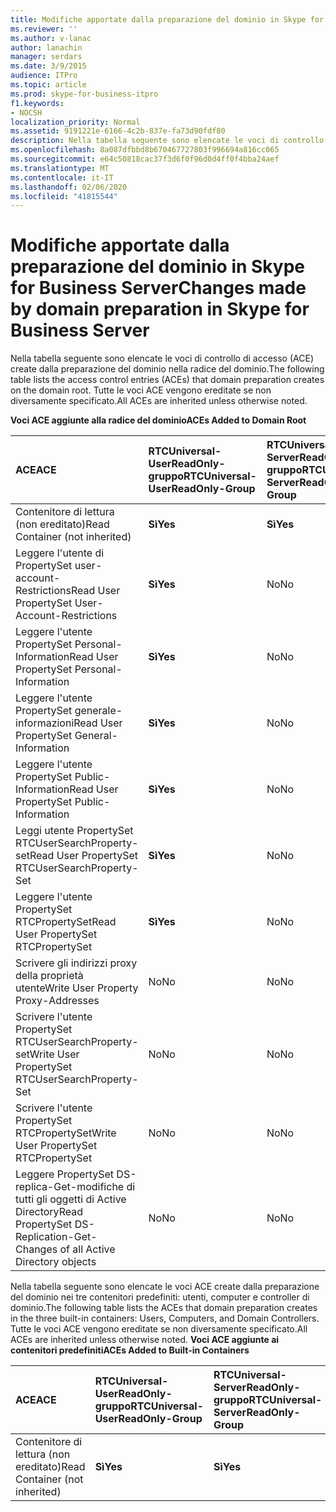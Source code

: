 ```yaml
---
title: Modifiche apportate dalla preparazione del dominio in Skype for Business Server
ms.reviewer: ''
ms.author: v-lanac
author: lanachin
manager: serdars
ms.date: 3/9/2015
audience: ITPro
ms.topic: article
ms.prod: skype-for-business-itpro
f1.keywords:
- NOCSH
localization_priority: Normal
ms.assetid: 9191221e-6166-4c2b-837e-fa73d90fdf80
description: Nella tabella seguente sono elencate le voci di controllo di accesso (ACE) create dalla preparazione del dominio nella radice del dominio. Tutte le voci ACE vengono ereditate se non diversamente specificato.
ms.openlocfilehash: 8a087dfbbd8b670467727803f996694a816cc065
ms.sourcegitcommit: e64c50818cac37f3d6f0f96d0d4ff0f4bba24aef
ms.translationtype: MT
ms.contentlocale: it-IT
ms.lasthandoff: 02/06/2020
ms.locfileid: "41815544"
---
```

# <a name="changes-made-by-domain-preparation-in-skype-for-business-server"></a><span data-ttu-id="c6218-104">Modifiche apportate dalla preparazione del dominio in Skype for Business Server</span><span class="sxs-lookup"><span data-stu-id="c6218-104">Changes made by domain preparation in Skype for Business Server</span></span>
 
<span data-ttu-id="c6218-105">Nella tabella seguente sono elencate le voci di controllo di accesso (ACE) create dalla preparazione del dominio nella radice del dominio.</span><span class="sxs-lookup"><span data-stu-id="c6218-105">The following table lists the access control entries (ACEs) that domain preparation creates on the domain root.</span></span> <span data-ttu-id="c6218-106">Tutte le voci ACE vengono ereditate se non diversamente specificato.</span><span class="sxs-lookup"><span data-stu-id="c6218-106">All ACEs are inherited unless otherwise noted.</span></span>
  
<span data-ttu-id="c6218-107">**Voci ACE aggiunte alla radice del dominio**</span><span class="sxs-lookup"><span data-stu-id="c6218-107">**ACEs Added to Domain Root**</span></span>

|<span data-ttu-id="c6218-108">**ACE**</span><span class="sxs-lookup"><span data-stu-id="c6218-108">**ACE**</span></span>|<span data-ttu-id="c6218-109">**RTCUniversal-UserReadOnly-gruppo**</span><span class="sxs-lookup"><span data-stu-id="c6218-109">**RTCUniversal-UserReadOnly-Group**</span></span>|<span data-ttu-id="c6218-110">**RTCUniversal-ServerReadOnly-gruppo**</span><span class="sxs-lookup"><span data-stu-id="c6218-110">**RTCUniversal-ServerReadOnly-Group**</span></span>|<span data-ttu-id="c6218-111">**RTCUniversal-UserAdmins**</span><span class="sxs-lookup"><span data-stu-id="c6218-111">**RTCUniversal-UserAdmins**</span></span>|<span data-ttu-id="c6218-112">**RTCHSUniversal-servizi**</span><span class="sxs-lookup"><span data-stu-id="c6218-112">**RTCHSUniversal-Services**</span></span>|<span data-ttu-id="c6218-113">**Utenti autenticati**</span><span class="sxs-lookup"><span data-stu-id="c6218-113">**Authenticated-Users**</span></span>|
|:-----|:-----|:-----|:-----|:-----|:-----|
|<span data-ttu-id="c6218-114">Contenitore di lettura (non ereditato)</span><span class="sxs-lookup"><span data-stu-id="c6218-114">Read Container (not inherited)</span></span>  <br/> |<span data-ttu-id="c6218-115">**Sì**</span><span class="sxs-lookup"><span data-stu-id="c6218-115">**Yes**</span></span> <br/> |<span data-ttu-id="c6218-116">**Sì**</span><span class="sxs-lookup"><span data-stu-id="c6218-116">**Yes**</span></span> <br/> |<span data-ttu-id="c6218-117">No</span><span class="sxs-lookup"><span data-stu-id="c6218-117">No</span></span>  <br/> |<span data-ttu-id="c6218-118">No</span><span class="sxs-lookup"><span data-stu-id="c6218-118">No</span></span>  <br/> |<span data-ttu-id="c6218-119">No</span><span class="sxs-lookup"><span data-stu-id="c6218-119">No</span></span>  <br/> |
|<span data-ttu-id="c6218-120">Leggere l'utente di PropertySet user-account-Restrictions</span><span class="sxs-lookup"><span data-stu-id="c6218-120">Read User PropertySet User-Account-Restrictions</span></span>  <br/> |<span data-ttu-id="c6218-121">**Sì**</span><span class="sxs-lookup"><span data-stu-id="c6218-121">**Yes**</span></span> <br/> |<span data-ttu-id="c6218-122">No</span><span class="sxs-lookup"><span data-stu-id="c6218-122">No</span></span>  <br/> |<span data-ttu-id="c6218-123">No</span><span class="sxs-lookup"><span data-stu-id="c6218-123">No</span></span>  <br/> |<span data-ttu-id="c6218-124">No</span><span class="sxs-lookup"><span data-stu-id="c6218-124">No</span></span>  <br/> |<span data-ttu-id="c6218-125">No</span><span class="sxs-lookup"><span data-stu-id="c6218-125">No</span></span>  <br/> |
|<span data-ttu-id="c6218-126">Leggere l'utente PropertySet Personal-Information</span><span class="sxs-lookup"><span data-stu-id="c6218-126">Read User PropertySet Personal-Information</span></span>  <br/> |<span data-ttu-id="c6218-127">**Sì**</span><span class="sxs-lookup"><span data-stu-id="c6218-127">**Yes**</span></span> <br/> |<span data-ttu-id="c6218-128">No</span><span class="sxs-lookup"><span data-stu-id="c6218-128">No</span></span>  <br/> |<span data-ttu-id="c6218-129">No</span><span class="sxs-lookup"><span data-stu-id="c6218-129">No</span></span>  <br/> |<span data-ttu-id="c6218-130">No</span><span class="sxs-lookup"><span data-stu-id="c6218-130">No</span></span>  <br/> |<span data-ttu-id="c6218-131">No</span><span class="sxs-lookup"><span data-stu-id="c6218-131">No</span></span>  <br/> |
|<span data-ttu-id="c6218-132">Leggere l'utente PropertySet generale-informazioni</span><span class="sxs-lookup"><span data-stu-id="c6218-132">Read User PropertySet General-Information</span></span>  <br/> |<span data-ttu-id="c6218-133">**Sì**</span><span class="sxs-lookup"><span data-stu-id="c6218-133">**Yes**</span></span> <br/> |<span data-ttu-id="c6218-134">No</span><span class="sxs-lookup"><span data-stu-id="c6218-134">No</span></span>  <br/> |<span data-ttu-id="c6218-135">No</span><span class="sxs-lookup"><span data-stu-id="c6218-135">No</span></span>  <br/> |<span data-ttu-id="c6218-136">No</span><span class="sxs-lookup"><span data-stu-id="c6218-136">No</span></span>  <br/> |<span data-ttu-id="c6218-137">No</span><span class="sxs-lookup"><span data-stu-id="c6218-137">No</span></span>  <br/> |
|<span data-ttu-id="c6218-138">Leggere l'utente PropertySet Public-Information</span><span class="sxs-lookup"><span data-stu-id="c6218-138">Read User PropertySet Public-Information</span></span>  <br/> |<span data-ttu-id="c6218-139">**Sì**</span><span class="sxs-lookup"><span data-stu-id="c6218-139">**Yes**</span></span> <br/> |<span data-ttu-id="c6218-140">No</span><span class="sxs-lookup"><span data-stu-id="c6218-140">No</span></span>  <br/> |<span data-ttu-id="c6218-141">No</span><span class="sxs-lookup"><span data-stu-id="c6218-141">No</span></span>  <br/> |<span data-ttu-id="c6218-142">No</span><span class="sxs-lookup"><span data-stu-id="c6218-142">No</span></span>  <br/> |<span data-ttu-id="c6218-143">No</span><span class="sxs-lookup"><span data-stu-id="c6218-143">No</span></span>  <br/> |
|<span data-ttu-id="c6218-144">Leggi utente PropertySet RTCUserSearchProperty-set</span><span class="sxs-lookup"><span data-stu-id="c6218-144">Read User PropertySet RTCUserSearchProperty-Set</span></span>  <br/> |<span data-ttu-id="c6218-145">**Sì**</span><span class="sxs-lookup"><span data-stu-id="c6218-145">**Yes**</span></span> <br/> |<span data-ttu-id="c6218-146">No</span><span class="sxs-lookup"><span data-stu-id="c6218-146">No</span></span>  <br/> |<span data-ttu-id="c6218-147">No</span><span class="sxs-lookup"><span data-stu-id="c6218-147">No</span></span>  <br/> |<span data-ttu-id="c6218-148">No</span><span class="sxs-lookup"><span data-stu-id="c6218-148">No</span></span>  <br/> |<span data-ttu-id="c6218-149">**Sì**</span><span class="sxs-lookup"><span data-stu-id="c6218-149">**Yes**</span></span> <br/> |
|<span data-ttu-id="c6218-150">Leggere l'utente PropertySet RTCPropertySet</span><span class="sxs-lookup"><span data-stu-id="c6218-150">Read User PropertySet RTCPropertySet</span></span>  <br/> |<span data-ttu-id="c6218-151">**Sì**</span><span class="sxs-lookup"><span data-stu-id="c6218-151">**Yes**</span></span> <br/> |<span data-ttu-id="c6218-152">No</span><span class="sxs-lookup"><span data-stu-id="c6218-152">No</span></span>  <br/> |<span data-ttu-id="c6218-153">No</span><span class="sxs-lookup"><span data-stu-id="c6218-153">No</span></span>  <br/> |<span data-ttu-id="c6218-154">No</span><span class="sxs-lookup"><span data-stu-id="c6218-154">No</span></span>  <br/> |<span data-ttu-id="c6218-155">No</span><span class="sxs-lookup"><span data-stu-id="c6218-155">No</span></span>  <br/> |
|<span data-ttu-id="c6218-156">Scrivere gli indirizzi proxy della proprietà utente</span><span class="sxs-lookup"><span data-stu-id="c6218-156">Write User Property Proxy-Addresses</span></span>  <br/> |<span data-ttu-id="c6218-157">No</span><span class="sxs-lookup"><span data-stu-id="c6218-157">No</span></span>  <br/> |<span data-ttu-id="c6218-158">No</span><span class="sxs-lookup"><span data-stu-id="c6218-158">No</span></span>  <br/> |<span data-ttu-id="c6218-159">**Sì**</span><span class="sxs-lookup"><span data-stu-id="c6218-159">**Yes**</span></span> <br/> |<span data-ttu-id="c6218-160">No</span><span class="sxs-lookup"><span data-stu-id="c6218-160">No</span></span>  <br/> |<span data-ttu-id="c6218-161">No</span><span class="sxs-lookup"><span data-stu-id="c6218-161">No</span></span>  <br/> |
|<span data-ttu-id="c6218-162">Scrivere l'utente PropertySet RTCUserSearchProperty-set</span><span class="sxs-lookup"><span data-stu-id="c6218-162">Write User PropertySet RTCUserSearchProperty-Set</span></span>  <br/> |<span data-ttu-id="c6218-163">No</span><span class="sxs-lookup"><span data-stu-id="c6218-163">No</span></span>  <br/> |<span data-ttu-id="c6218-164">No</span><span class="sxs-lookup"><span data-stu-id="c6218-164">No</span></span>  <br/> |<span data-ttu-id="c6218-165">**Sì**</span><span class="sxs-lookup"><span data-stu-id="c6218-165">**Yes**</span></span> <br/> |<span data-ttu-id="c6218-166">No</span><span class="sxs-lookup"><span data-stu-id="c6218-166">No</span></span>  <br/> |<span data-ttu-id="c6218-167">No</span><span class="sxs-lookup"><span data-stu-id="c6218-167">No</span></span>  <br/> |
|<span data-ttu-id="c6218-168">Scrivere l'utente PropertySet RTCPropertySet</span><span class="sxs-lookup"><span data-stu-id="c6218-168">Write User PropertySet RTCPropertySet</span></span>  <br/> |<span data-ttu-id="c6218-169">No</span><span class="sxs-lookup"><span data-stu-id="c6218-169">No</span></span>  <br/> |<span data-ttu-id="c6218-170">No</span><span class="sxs-lookup"><span data-stu-id="c6218-170">No</span></span>  <br/> |<span data-ttu-id="c6218-171">**Sì**</span><span class="sxs-lookup"><span data-stu-id="c6218-171">**Yes**</span></span> <br/> |<span data-ttu-id="c6218-172">No</span><span class="sxs-lookup"><span data-stu-id="c6218-172">No</span></span>  <br/> |<span data-ttu-id="c6218-173">No</span><span class="sxs-lookup"><span data-stu-id="c6218-173">No</span></span>  <br/> |
|<span data-ttu-id="c6218-174">Leggere PropertySet DS-replica-Get-modifiche di tutti gli oggetti di Active Directory</span><span class="sxs-lookup"><span data-stu-id="c6218-174">Read PropertySet DS-Replication-Get-Changes of all Active Directory objects</span></span>  <br/> |<span data-ttu-id="c6218-175">No</span><span class="sxs-lookup"><span data-stu-id="c6218-175">No</span></span>  <br/> |<span data-ttu-id="c6218-176">No</span><span class="sxs-lookup"><span data-stu-id="c6218-176">No</span></span>  <br/> |<span data-ttu-id="c6218-177">No</span><span class="sxs-lookup"><span data-stu-id="c6218-177">No</span></span>  <br/> |<span data-ttu-id="c6218-178">**Sì**</span><span class="sxs-lookup"><span data-stu-id="c6218-178">**Yes**</span></span> <br/> |<span data-ttu-id="c6218-179">No</span><span class="sxs-lookup"><span data-stu-id="c6218-179">No</span></span>  <br/> |
   
<span data-ttu-id="c6218-180">Nella tabella seguente sono elencate le voci ACE create dalla preparazione del dominio nei tre contenitori predefiniti: utenti, computer e controller di dominio.</span><span class="sxs-lookup"><span data-stu-id="c6218-180">The following table lists the ACEs that domain preparation creates in the three built-in containers: Users, Computers, and Domain Controllers.</span></span> <span data-ttu-id="c6218-181">Tutte le voci ACE vengono ereditate se non diversamente specificato.</span><span class="sxs-lookup"><span data-stu-id="c6218-181">All ACEs are inherited unless otherwise noted.</span></span>
<span data-ttu-id="c6218-182">**Voci ACE aggiunte ai contenitori predefiniti**</span><span class="sxs-lookup"><span data-stu-id="c6218-182">**ACEs Added to Built-in Containers**</span></span>

|<span data-ttu-id="c6218-183">**ACE**</span><span class="sxs-lookup"><span data-stu-id="c6218-183">**ACE**</span></span>|<span data-ttu-id="c6218-184">**RTCUniversal-UserReadOnly-gruppo**</span><span class="sxs-lookup"><span data-stu-id="c6218-184">**RTCUniversal-UserReadOnly-Group**</span></span>|<span data-ttu-id="c6218-185">**RTCUniversal-ServerReadOnly-gruppo**</span><span class="sxs-lookup"><span data-stu-id="c6218-185">**RTCUniversal-ServerReadOnly-Group**</span></span>|
|:-----|:-----|:-----|
|<span data-ttu-id="c6218-186">Contenitore di lettura (non ereditato)</span><span class="sxs-lookup"><span data-stu-id="c6218-186">Read Container (not inherited)</span></span>  <br/> |<span data-ttu-id="c6218-187">**Sì**</span><span class="sxs-lookup"><span data-stu-id="c6218-187">**Yes**</span></span> <br/> |<span data-ttu-id="c6218-188">**Sì**</span><span class="sxs-lookup"><span data-stu-id="c6218-188">**Yes**</span></span> <br/> |
   

